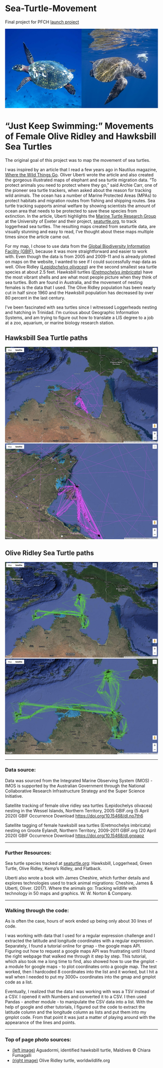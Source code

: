 # Sea-Turtle-Movement
Final project for PFCH
[launch project](https://hmklise.github.io/)

![turtles](https://raw.githubusercontent.com/hmklise/Sea-Turtle-Movement/master/images/turtles2.jpg)

# “Just Keep Swimming:” Movements of Female Olive Ridley and Hawksbill Sea Turtles

The original goal of this project was to map the movement of sea turtles.

I was inspired by an article that I read a few years ago in Nautilus magazine, [Where the Wild Things Go](http://nautil.us/issue/51/limits/where-the-wild-things-go). Oliver Uberti wrote the article and also created the gorgeous illustrated maps of elephant and sea turtle migration data. “To protect animals you need to protect where they go,” said Archie Carr, one of the pioneer sea turtle trackers, when asked about the reason for tracking wild animals. The ocean has a number of Marine Protected Areas (MPAs) to protect habitats and migration routes from fishing and shipping routes. Sea turtle tracking supports animal welfare by showing scientists the amount of ocean area that needs to be protected to save these species from extinction. In the article, Uberti highlights the [Marine Turtle Research Group](http://www.seaturtle.org/mtrg/) at the University of Exeter and their project, [seaturtle.org](http://seaturtle.org/tracking/), to track loggerhead sea turtles. The resulting maps created from seaturtle data, are visually stunning and easy to read, I’ve thought about these maps multiple times since the article came out.

For my map, I chose to use data from the [Global Biodiversity Information Facility (GBIF)](https://www.gbif.org/), because it was more straightforward and easier to work with. Even though the data is from 2005 and 2009-11 and is already plotted on maps on the website, I wanted to see if I could successfully map data as well. Olive Ridley ([*Lepidochelys olivacea*]( https://www.gbif.org/dataset/e9493ed6-55ba-43e8-bcda-fef47ba441e3)) are the second smallest sea turtle species at about 2.5 feet. Hawksbill turtles ([*Eretmochelys imbricata*](https://www.gbif.org/dataset/dab5a4c8-2dd8-48cc-8960-4be487d8995a)) have the most vibrant shells and are what most people picture when they think of sea turtles. Both are found in Australia, and the movement of nesting females is the data that I used. The Olive Ridley population has been nearly cut in half since 1960 and the Hawksbill population has decreased by over 80 percent in the last century.

I’ve been fascinated with sea turtles since I witnessed Loggerheads nesting and hatching in Trinidad. I’m curious about Geographic Information Systems, and am trying to figure out how to translate a LIS degree to a job at a zoo, aquarium, or marine biology research station.

## Hawksbill Sea Turtle paths





![Hawksbill1](https://raw.githubusercontent.com/hmklise/Sea-Turtle-Movement/master/images/hawksbill2.jpg)
![hawksbill2](https://raw.githubusercontent.com/hmklise/Sea-Turtle-Movement/master/images/hawksbill1.jpg)






## Olive Ridley Sea Turtle paths

![olive ridley1](https://raw.githubusercontent.com/hmklise/Sea-Turtle-Movement/master/images/oliveridley1.jpg)
![olive ridley2](https://raw.githubusercontent.com/hmklise/Sea-Turtle-Movement/master/images/oliveridley2.jpg)

---
### Data source:

Data was sourced from the Integrated Marine Observing System (IMOS) - IMOS is supported by the Australian Government through the National Collaborative Research Infrastructure Strategy and the Super Science Initiative.

Satellite tracking of female olive ridley sea turtles (Lepidochelys olivacea) nesting in the Wessel Islands, Northern Territory, 2005
GBIF.org (5 April 2020) GBIF Occurrence Download https://doi.org/10.15468/dl.no7th6

Satellite tagging of female hawksbill sea turtles (Eretmochelys imbricata) nesting on Groote Eylandt, Northern Territory, 2009-2011
GBIF.org (20 April 2020) GBIF Occurrence Download https://doi.org/10.15468/dl.gnpapz

-----
### Further Resources:
Sea turtle species tracked at  [seaturtle.org]( http://www.seaturtle.org/tracking/): Hawksbill, Loggerhead, Green Turtle, Olive Ridley, Kemp’s Ridley, and Flatback.

Uberti also wrote a book with James Cheshire, which further details and explores technologies used to track animal migrations: Cheshire, James & Uberti, Oliver. (2017). Where the animals go: Tracking wildlife with technology in 50 maps and graphics. W. W. Norton & Company.

---
### Walking through the code:

As is often the case, hours of work ended up being only about 30 lines of code.

I was working with data that I used for a regular expression challenge and I extracted the latitude and longitude coordinates with a regular expression. Separately, I found a tutorial online for gmap - the google maps API. Figuring out how to request a google maps API was frustrating until I found the right webpage that walked me through it step by step. This tutorial, which also took me a long time to find, also showed how to use the gmplot - a module for google maps - to plot coordinates onto a google map. The test worked, then I hardcoded 8 coordinates into the list and it worked, but I hit a wall when I needed to put my 3000+ coordinates into the gmap and gmplot code as a list.

Eventually, I realized that the data I was working with was a TSV instead of a CSV. I opened it with Numbers and converted it to a CSV. I then used Pandas - another module - to manipulate the CSV data into a list. With the help of google and other tutorials, I figured out the code to extract the latitude column and the longitude column as lists and put them into my gmplot code. From that point it was just a matter of playing around with the appearance of the lines and points.

----
### Top of page photo sources:

* [(left image)](https://oliveridleyproject.org/hawksbill-turtle) Aguadormi, identified hawksbill turtle, Maldives © Chiara Fumagalli
* [(right image)](https://www.worldwildlife.org/species/olive-ridley-turtle) Olive Ridley turtle, worldwildlife.org 
